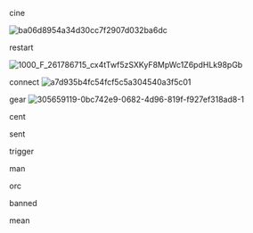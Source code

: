 cine

![ba06d8954a34d30cc7f2907d032ba6dc](https://github.com/user-attachments/assets/3ebec905-e1fe-4818-9ded-1c15c7e29a10)


restart

![1000_F_261786715_cx4tTwf5zSXKyF8MpWc1Z6pdHLk98pGb](https://github.com/user-attachments/assets/3e75a384-fee3-4135-b505-e6729d3706c8)


connect
![a7d935b4fc54fcf5c5a304540a3f5c01](https://github.com/user-attachments/assets/ee399926-3c2c-4645-95be-b50e2d85f5d7)

gear
![305659119-0bc742e9-0682-4d96-819f-f927ef318ad8-1](https://github.com/user-attachments/assets/1b6f8687-bc95-4d39-a515-320030039852)

cent

sent

trigger

man

orc

banned

mean
